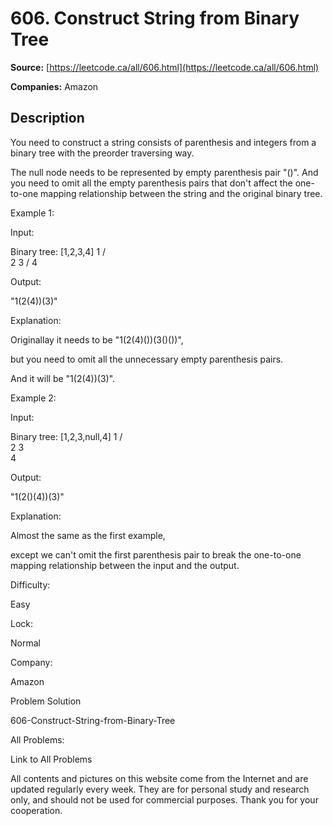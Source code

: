 # 606. Construct String from Binary Tree

**Source:** [https://leetcode.ca/all/606.html](https://leetcode.ca/all/606.html)

**Companies:** Amazon

## Description

You need to construct a string consists of parenthesis and integers from a binary tree with
        the preorder traversing way.

The null node needs to be represented by empty parenthesis pair "()". And you need to omit
        all the empty parenthesis pairs that don't affect the one-to-one mapping relationship
        between the string and the original binary tree.

Example 1:

Input:

Binary tree: [1,2,3,4]
       1
     /   \
    2     3
   /
  4

Output:

"1(2(4))(3)"

Explanation:

Originallay it needs to be "1(2(4)())(3()())",

but you need to omit all the unnecessary empty parenthesis pairs.

And it will be "1(2(4))(3)".

Example 2:

Input:

Binary tree: [1,2,3,null,4]
       1
     /   \
    2     3
     \
      4

Output:

"1(2()(4))(3)"

Explanation:

Almost the same as the first example,

except we can't omit the first parenthesis pair to break the one-to-one mapping relationship between the input and the output.

Difficulty:

Easy

Lock:

Normal

Company:

Amazon

Problem Solution

606-Construct-String-from-Binary-Tree

All Problems:

Link to All Problems

All contents and pictures on this website come from the Internet and are updated regularly every week. They are for personal study and research only, and should not be used for commercial purposes. Thank you for your cooperation.


